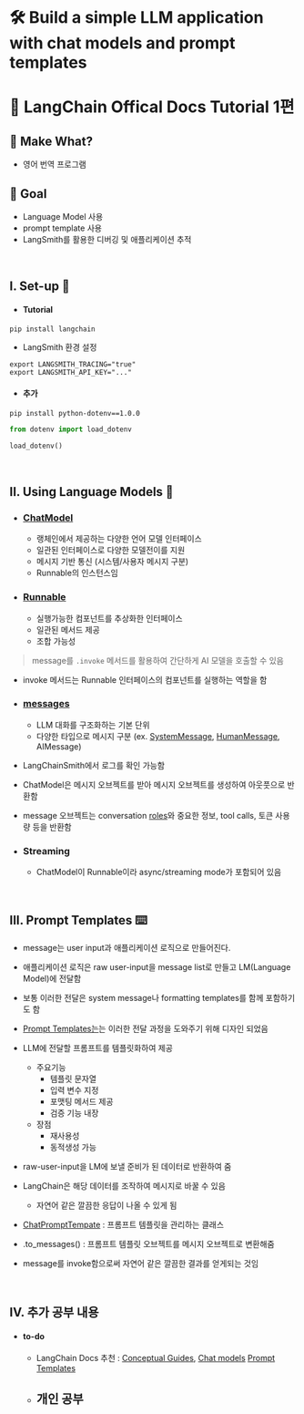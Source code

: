# 🛠️ Build a simple LLM application with chat models and prompt templates

# 🦜 LangChain Offical Docs Tutorial 1편

## 🤖 Make What?
- 영어 번역 프로그램

## 🎯 Goal
- Language Model 사용
- prompt template 사용
- LangSmith를 활용한 디버깅 및 애플리케이션 추적

<br>

## I. Set-up 💾
- #### Tutorial
```
pip install langchain
```

- LangSmith 환경 설정
```
export LANGSMITH_TRACING="true"
export LANGSMITH_API_KEY="..."
```



- #### 추가
```shell
pip install python-dotenv==1.0.0
```

```python
from dotenv import load_dotenv

load_dotenv()
```
<br>

## II. Using Language Models 🤖

- ### [ChatModel](https://python.langchain.com/docs/concepts/chat_models/)
    - 랭체인에서 제공하는 다양한 언어 모델 인터페이스
    - 일관된 인터페이스로 다양한 모델전이를 지원
    - 메시지 기반 통신 (시스템/사용자 메시지 구분)
    - Runnable의 인스턴스임
- ### [Runnable](https://python.langchain.com/docs/concepts/runnables/)
    - 실행가능한 컴포넌트를 추상화한 인터페이스
    - 일관된 메서드 제공
    - 조합 가능성

> message를 `.invoke` 메서드를 활용하여 간단하게 AI 모델을 호출할 수 있음

- invoke 메서드는 Runnable 인터페이스의 컴포넌트를 실행하는 역할을 함

- ### [messages](https://python.langchain.com/docs/concepts/messages/)
    - LLM 대화를 구조화하는 기본 단위
    - 다양한 타입으로 메시지 구분 (ex. [SystemMessage](https://python.langchain.com/api_reference/core/messages/langchain_core.messages.system.SystemMessage.html), [HumanMessage](https://python.langchain.com/api_reference/core/messages/langchain_core.messages.human.HumanMessage.html), AIMessage)
    
- LangChainSmith에서 로그를 확인 가능함

- ChatModel은 메시지 오브젝트를 받아 메시지 오브젝트를 생성하여 아웃풋으로 반환함
- message 오브젝트는 conversation [roles](https://python.langchain.com/docs/concepts/messages/#role)와 중요한 정보, tool calls, 토큰 사용량 등을 반환함

- ### Streaming
    - ChatModel이 Runnable이라 async/streaming mode가 포함되어 있음

<br>

## III. Prompt Templates ⌨️

- message는 user input과 애플리케이션 로직으로 만들어진다.
- 애플리케이션 로직은 raw user-input을 message list로 만들고 LM(Language Model)에 전달함
- 보통 이러한 전달은 system message나 formatting templates를 함께 포함하기도 함

- [Prompt Templates는](https://python.langchain.com/docs/tutorials/llm_chain/#:~:text=the%20user%20input.-,Prompt%20templates,-are%20a%20concept)는 이러한 전달 과정을 도와주기 위해 디자인 되었음
- LLM에 전달할 프롬프트를 템플릿화하여 제공
    - 주요기능
        - 템플릿 문자열
        - 입력 변수 지정
        - 포맷팅 메서드 제공
        - 검증 기능 내장
    - 장점
        - 재사용성
        - 동적생성 가능
- raw-user-input을 LM에 보낼 준비가 된 데이터로 반환하여 줌
- LangChain은 해당 데이터를 조작하여 메시지로 바꿀 수 있음
    - 자연어 같은 깔끔한 응답이 나올 수 있게 됨

- [ChatPromptTempate](https://python.langchain.com/docs/tutorials/llm_chain/#:~:text=API%20Reference%3A-,ChatPromptTemplate,-Note%20that%20ChatPromptTemplate) : 프롬프트 템플릿을 관리하는 클래스
- .to_messages() : 프롬프트 템플릿 오브젝트를 메시지 오브젝트로 변환해줌
- message를 invoke함으로써 자연어 같은 깔끔한 결과를 얻게되는 것임

<br>

## IV. 추가 공부 내용
- #### to-do
    - LangChain Docs 추천 : [Conceptual Guides](https://python.langchain.com/docs/tutorials/llm_chain/#:~:text=we%27ve%20got%20detailed-,Conceptual%20Guides,-.), [Chat models](https://python.langchain.com/docs/tutorials/llm_chain/#:~:text=how%2Dto%20guides%3A-,Chat%20models,-Prompt%20templates) [Prompt Templates](https://python.langchain.com/docs/tutorials/llm_chain/#:~:text=Chat%20models-,Prompt%20templates,-And%20the%20LangSmith)
    - 개인 공부
        - 